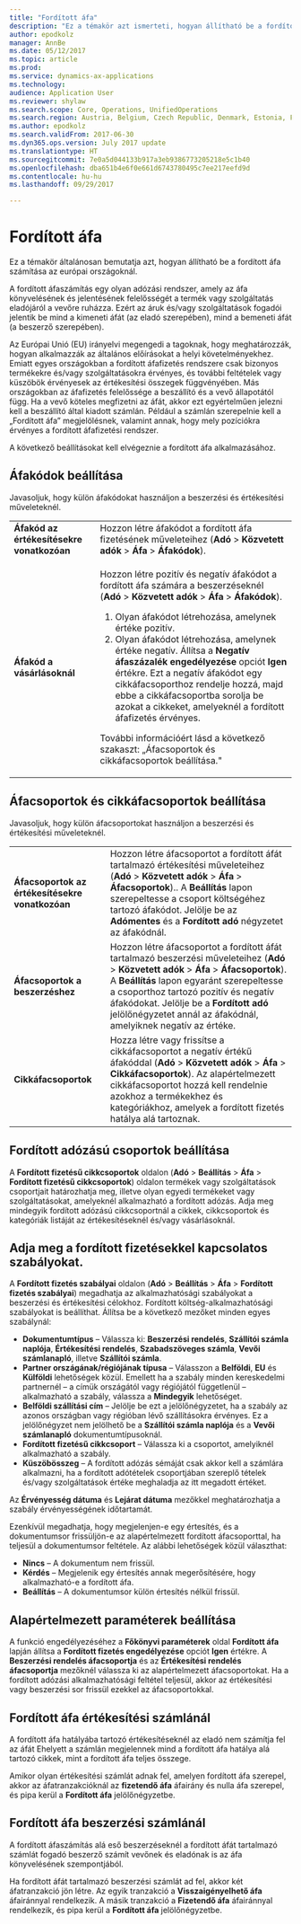 ```yaml
---
title: "Fordított áfa"
description: "Ez a témakör azt ismerteti, hogyan állítható be a fordított áfa számítása az európai országoknál."
author: epodkolz
manager: AnnBe
ms.date: 05/12/2017
ms.topic: article
ms.prod: 
ms.service: dynamics-ax-applications
ms.technology: 
audience: Application User
ms.reviewer: shylaw
ms.search.scope: Core, Operations, UnifiedOperations
ms.search.region: Austria, Belgium, Czech Republic, Denmark, Estonia, Finland, France, Germany, Hungary, Ireland, Italy, Latvia, Lithuania, Netherlands, Poland, Spain, Sweden, United Kingdom
ms.author: epodkolz
ms.search.validFrom: 2017-06-30
ms.dyn365.ops.version: July 2017 update
ms.translationtype: HT
ms.sourcegitcommit: 7e0a5d044133b917a3eb9386773205218e5c1b40
ms.openlocfilehash: dba651b4e6f0e661d6743780495c7ee217eefd9d
ms.contentlocale: hu-hu
ms.lasthandoff: 09/29/2017

---
```


# <a name="reverse-charge-vat"></a>Fordított áfa
Ez a témakör általánosan bemutatja azt, hogyan állítható be a fordított áfa számítása az európai országoknál.

A fordított áfaszámítás egy olyan adózási rendszer, amely az áfa könyvelésének és jelentésének felelősségét a termék vagy szolgáltatás eladójáról a vevőre ruházza. Ezért az áruk és/vagy szolgáltatások fogadói jelentik be mind a kimeneti áfát (az eladó szerepében), mind a bemeneti áfát (a beszerző szerepében).

Az Európai Unió (EU) irányelvi megengedi a tagoknak, hogy meghatározzák, hogyan alkalmazzák az általános előírásokat a helyi követelményekhez. Emiatt egyes országokban a fordított áfafizetés rendszere csak bizonyos termékekre és/vagy szolgáltatásokra érvényes, és további feltételek vagy küszöbök érvényesek az értékesítési összegek függvényében. Más országokban az áfafizetés felelőssége a beszállító és a vevő állapotától függ. Ha a vevő köteles megfizetni az áfát, akkor ezt egyértelműen jelezni kell a beszállító által kiadott számlán. Például a számlán szerepelnie kell a „Fordított áfa” megjelölésnek, valamint annak, hogy mely pozíciókra érvényes a fordított áfafizetési rendszer. 

A következő beállításokat kell elvégeznie a fordított áfa alkalmazásához.

## <a name="set-up-sales-tax-codes"></a>Áfakódok beállítása
Javasoljuk, hogy külön áfakódokat használjon a beszerzési és értékesítési műveleteknél.

<table>
<body>
<tr>
<td><strong>Áfakód az értékesítésekre vonatkozóan</strong></td>
<td>Hozzon létre áfakódot a fordított áfa fizetésének műveleteihez (<strong>Adó</strong> > <strong>Közvetett adók</strong> > <strong>Áfa</strong> > <strong>Áfakódok</strong>).
</td>
</tr>
<tr>
<td><strong>Áfakód a vásárlásoknál</strong></td>
<td><p>Hozzon létre pozitív és negatív áfakódot a fordított áfa számára a beszerzéseknél (<strong>Adó</strong> > <strong>Közvetett adók</strong> > <strong>Áfa</strong> > <strong>Áfakódok</strong>).</p>
<ol>
<li>Olyan áfakódot létrehozása, amelynek értéke pozitív.</li>
<li>Olyan áfakódot létrehozása, amelynek értéke negatív. Állítsa a <strong>Negatív áfaszázalék engedélyezése</strong> opciót <strong>Igen</strong> értékre.
Ezt a negatív áfakódot egy cikkáfacsoporthoz rendelje hozzá, majd ebbe a cikkáfacsoportba sorolja be azokat a cikkeket, amelyeknél a fordított áfafizetés érvényes.</li>
</ol>
<p>További információért lásd a következő szakaszt: „Áfacsoportok és cikkáfacsoportok beállítása."</p>
</td>
</tr>
</tbody>
</table>

## <a name="set-up-sales-tax-groups-and-item-sales-tax-groups"></a>Áfacsoportok és cikkáfacsoportok beállítása
Javasoljuk, hogy külön áfacsoportokat használjon a beszerzési és értékesítési műveleteknél.

<table>
<tr>
<td><strong>Áfacsoportok az értékesítésekre vonatkozóan</strong></td>
<td>Hozzon létre áfacsoportot a fordított áfát tartalmazó értékesítési műveleteihez (<strong>Adó</strong> > <strong>Közvetett adók</strong> > <strong>Áfa</strong> > <strong>Áfacsoportok</strong>).. A <strong>Beállítás</strong> lapon szerepeltesse a csoport költségéhez tartozó áfakódot. Jelölje be az <strong>Adómentes</strong> és a <strong>Fordított adó</strong> négyzetet az áfakódnál.</td>
</tr>
<tr>
<td><strong>Áfacsoportok a beszerzéshez</strong></td>
<td>Hozzon létre áfacsoportot a fordított áfát tartalmazó beszerzési műveleteihez (<strong>Adó</strong> > <strong>Közvetett adók</strong> > <strong>Áfa</strong> > <strong>Áfacsoportok</strong>). A <strong>Beállítás</strong> lapon egyaránt szerepeltesse a csoporthoz tartozó pozitív és negatív áfakódokat. Jelölje be a <strong>Fordított adó</strong> jelölőnégyzetet annál az áfakódnál, amelyiknek negatív az értéke.</td>
</tr>
<tr>
<td><strong>Cikkáfacsoportok</strong></td>
<td>Hozza létre vagy frissítse a cikkáfacsoportot a negatív értékű áfakóddal (<strong>Adó</strong> > <strong>Közvetett adók</strong> > <strong>Áfa</strong> > <strong>Cikkáfacsoportok</strong>). Az alapértelmezett cikkáfacsoportot hozzá kell rendelnie azokhoz a termékekhez és kategóriákhoz, amelyek a fordított fizetés hatálya alá tartoznak.</td>
</tr>
</table>

## <a name="set-up-reverse-charge-groups"></a>Fordított adózású csoportok beállítása
A **Fordított fizetésű cikkcsoportok** oldalon (**Adó** > **Beállítás** > **Áfa** > **Fordított fizetésű cikkcsoportok**) oldalon termékek vagy szolgáltatások csoportjait határozhatja meg, illetve olyan egyedi termékeket vagy szolgáltatásokat, amelyeknél alkalmazható a fordított adózás. Adja meg mindegyik fordított adózású cikkcsoportnál a cikkek, cikkcsoportok és kategóriák listáját az értékesítéseknél és/vagy vásárlásoknál.

## <a name="set-up-reverse-charge-rules"></a>Adja meg a fordított fizetésekkel kapcsolatos szabályokat.
A **Fordított fizetés szabályai** oldalon (**Adó** > **Beállítás** > **Áfa** > **Fordított fizetés szabályai**) megadhatja az alkalmazhatósági szabályokat a beszerzési és értékesítési célokhoz. Fordított költség-alkalmazhatósági szabályokat is beállíthat. Állítsa be a következő mezőket minden egyes szabálynál:

- **Dokumentumtípus** – Válassza ki: **Beszerzési rendelés**, **Szállítói számla naplója**, **Értékesítési rendelés**, **Szabadszöveges számla**, **Vevői számlanapló**, illetve **Szállítói számla**.
- **Partner országának/régiójának típusa** – Válasszon a **Belföldi**, **EU** és **Külföldi** lehetőségek közül. Emellett ha a szabály minden kereskedelmi partnernél – a címük országától vagy régiójától függetlenül – alkalmazható a szabály, válassza a **Mindegyik** lehetőséget.
- **Belföldi szállítási cím** – Jelölje be ezt a jelölőnégyzetet, ha a szabály az azonos országban vagy régióban lévő szállításokra érvényes. Ez a jelölőnégyzet nem jelölhető be a **Szállítói számla naplója** és a **Vevői számlanapló** dokumentumtípusoknál.
- **Fordított fizetésű cikkcsoport** – Válassza ki a csoportot, amelyiknél alkalmazható a szabály.
- **Küszöbösszeg** – A fordított adózás sémáját csak akkor kell a számlára alkalmazni, ha a fordított adótételek csoportjában szereplő tételek és/vagy szolgáltatások értéke meghaladja az itt megadott értéket.

Az **Érvényesség dátuma** és **Lejárat dátuma** mezőkkel meghatározhatja a szabály érvényességének időtartamát.

Ezenkívül megadhatja, hogy megjelenjen-e egy értesítés, és a dokumentumsor frissüljön-e az alapértelmezett fordított áfacsoporttal, ha teljesül a dokumentumsor feltétele. Az alábbi lehetőségek közül választhat:

- **Nincs** – A dokumentum nem frissül.
- **Kérdés** – Megjelenik egy értesítés annak megerősítésére, hogy alkalmazható-e a fordított áfa.
- **Beállítás** – A dokumentumsor külön értesítés nélkül frissül.

## <a name="set-up-default-parameters"></a>Alapértelmezett paraméterek beállítása
A funkció engedélyezéséhez a **Főkönyvi paraméterek** oldal **Fordított áfa** lapján állítsa a **Fordított fizetés engedélyezése** opciót **Igen** értékre. A **Beszerzési rendelés áfacsoportja** és az **Értékesítési rendelés áfacsoportja** mezőknél válassza ki az alapértelmezett áfacsoportokat. Ha a fordított adózási alkalmazhatósági feltétel teljesül, akkor az értékesítési vagy beszerzési sor frissül ezekkel az áfacsoportokkal.

## <a name="reverse-charge-on-a-sales-invoice"></a>Fordított áfa értékesítési számlánál
A fordított áfa hatályába tartozó értékesítéseknél az eladó nem számítja fel az áfát Ehelyett a számlán megjelennek mind a fordított áfa hatálya alá tartozó cikkek, mint a fordított áfa teljes összege.

Amikor olyan értékesítési számlát adnak fel, amelyen fordított áfa szerepel, akkor az áfatranzakcióknál az **fizetendő áfa** áfairány és nulla áfa szerepel, és pipa kerül a **Fordított áfa** jelölőnégyzetbe.

## <a name="reverse-charge-on-a-purchase-invoice"></a>Fordított áfa beszerzési számlánál
A fordított áfaszámítás alá eső beszerzéseknél a fordított áfát tartalmazó számlát fogadó beszerző számít vevőnek és eladónak is az áfa könyvelésének szempontjából.

Ha fordított áfát tartalmazó beszerzési számlát ad fel, akkor két áfatranzakció jön létre. Az egyik tranzakció a **Visszaigényelhető áfa** áfairánnyal rendelkezik. A másik tranzakció a **Fizetendő áfa** áfairánnyal rendelkezik, és pipa kerül a **Fordított áfa** jelölőnégyzetbe.

